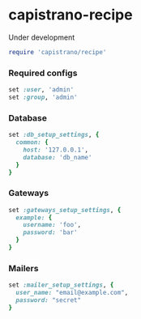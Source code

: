 # capistrano-recipe

Under development

```ruby
require 'capistrano/recipe'
```

### Required configs
```ruby
set :user, 'admin'
set :group, 'admin'
```

### Database
```ruby
set :db_setup_settings, {
  common: {
    host: '127.0.0.1',
    database: 'db_name'
  }
}
```

### Gateways
```ruby
set :gateways_setup_settings, {
  example: {
    username: 'foo',
    password: 'bar'
  }
}
```

### Mailers
```ruby
set :mailer_setup_settings, {
  user_name: "email@example.com",
  password: "secret"
}
```
